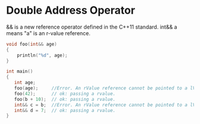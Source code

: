 # Double Address Operator

&& is a new reference operator defined in the C++11 standard. 
int&& a means "a" is an r-value reference.


```cpp
void foo(int&& age)
{
    println("%d", age);
}

int main()
{
   int age;
   foo(age);     //Error. An rValue reference cannot be pointed to a lValue.
   foo(42);      // ok: passing a rvalue.
   foo(b + 10);  // ok: passing a rvalue.
   int&& c = b;  //Error. An rValue reference cannot be pointed to a lValue.
   int&& d = 7;  // ok: passing a rvalue.
}
```
